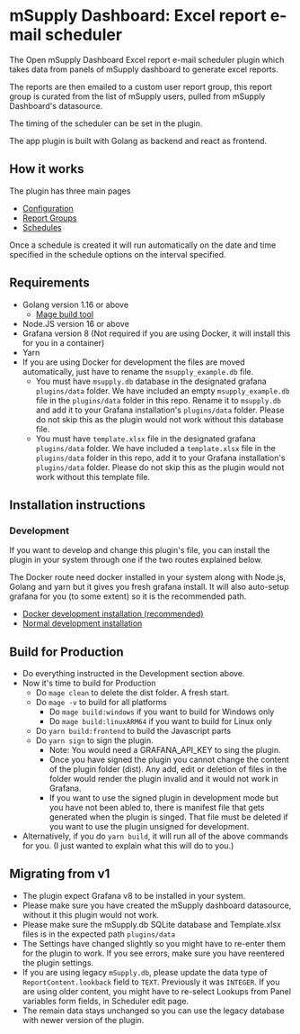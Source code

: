 # mSupply Dashboard: Excel report e-mail scheduler

The Open mSupply Dashboard Excel report e-mail scheduler plugin which takes data from panels of mSupply dashboard to generate excel reports.

The reports are then emailed to a custom user report group, this report group is curated from the list of mSupply users, pulled from mSupply Dashboard's datasource.

The timing of the scheduler can be set in the plugin.

The app plugin is built with Golang as backend and react as frontend.

## How it works

The plugin has three main pages

- [Configuration](./docs/configuration.md)
- [Report Groups](./docs/report-groups.md)
- [Schedules](./docs/schedule.md)

Once a schedule is created it will run automatically on the date and time specified in the schedule options on the interval specified.

## Requirements

- Golang version 1.16 or above
  - [Mage build tool](https://magefile.org/)
- Node.JS version 16 or above
- Grafana version 8 (Not required if you are using Docker, it will install this for you in a container)
- Yarn
- If you are using Docker for development the files are moved automatically, just have to rename the `msupply_example.db` file.
  - You must have `msupply.db` database in the designated grafana `plugins/data` folder. We have included an empty `msupply_example.db` file in the `plugins/data` folder in this repo. Rename it to `msupply.db` and add it to your Grafana installation's `plugins/data` folder. Please do not skip this as the plugin would not work without this database file.
  - You must have `template.xlsx` file in the designated grafana `plugins/data` folder. We have included a `template.xlsx` file in the `plugins/data` folder in this repo, add it to your Grafana installation's `plugins/data` folder. Please do not skip this as the plugin would not work without this template file.

## Installation instructions

### Development

If you want to develop and change this plugin's file, you can install the plugin in your system through one if the two routes explained below.

The Docker route need docker installed in your system along with Node.js, Golang and yarn but it gives you fresh grafana install. It will also auto-setup grafana for you (to some extent) so it is the recommended path.

- [Docker development installation (recommended)](./docs/developers-docker-recommended-build.md)
- [Normal development installation](./docs/normal-installation.md)

## Build for Production

- Do everything instructed in the Development section above.
- Now it's time to build for Production
  - Do `mage clean` to delete the dist folder. A fresh start.
  - Do `mage -v` to build for all platforms
    - Do `mage build:windows` if you want to build for Windows only
    - Do `mage build:linuxARM64` if you want to build for Linux only
  - Do `yarn build:frontend` to build the Javascript parts
  - Do `yarn sign` to sign the plugin.
    - Note: You would need a GRAFANA_API_KEY to sing the plugin.
    - Once you have signed the plugin you cannot change the content of the plugin folder (dist). Any add, edit or deletion of files in the folder would render the plugin invalid and it would not work in Grafana.
    - If you want to use the signed plugin in development mode but you have not been abled to, there is manifest file that gets generated when the plugin is singed. That file must be deleted if you want to use the plugin unsigned for development.
- Alternatively, if you do `yarn build`, it will run all of the above commands for you. (I just wanted to explain what this will do to you.)

## Migrating from v1

- The plugin expect Grafana v8 to be installed in your system.
- Please make sure you have created the mSupply dashboard datasource, without it this plugin would not work.
- Please make sure the mSupply.db SQLite database and Template.xlsx files is in the expected path `plugins/data`
- The Settings have changed slightly so you might have to re-enter them for the plugin to work. If you see errors, make sure you have reentered the plugin settings.
- If you are using legacy `mSupply.db`, please update the data type of `ReportContent.lookback` field to `TEXT`. Previously it was `INTEGER`. If you are using older content, you might have to re-select Lookups from Panel variables form fields, in Scheduler edit page.
- The remain data stays unchanged so you can use the legacy database with newer version of the plugin.
